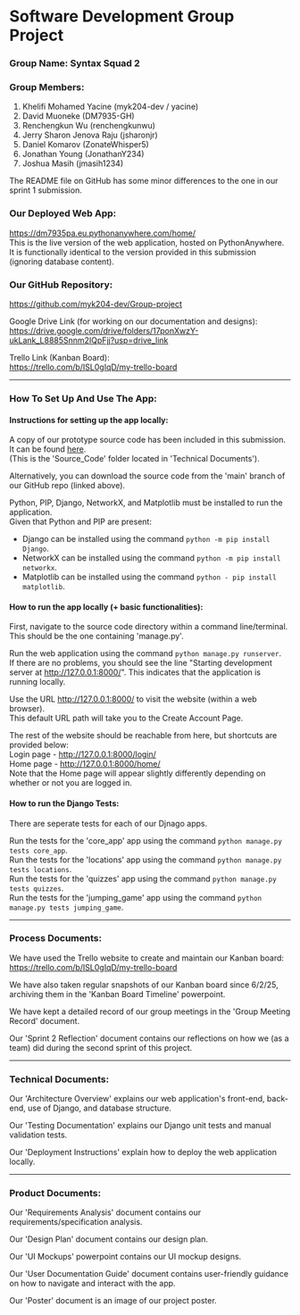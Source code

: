 # Software Development Group Project

### Group Name: Syntax Squad 2

### Group Members:
1) Khelifi Mohamed Yacine (myk204-dev / yacine)
2) David Muoneke (DM7935-GH)
3) Renchengkun Wu (renchengkunwu)
4) Jerry Sharon Jenova Raju (jsharonjr)
5) Daniel Komarov (ZonateWhisper5)
6) Jonathan Young (JonathanY234)
7) Joshua Masih (jmasih1234)

The README file on GitHub has some minor differences to the one in our sprint 1 submission.  

### Our Deployed Web App:
https://dm7935pa.eu.pythonanywhere.com/home/  
This is the live version of the web application, hosted on PythonAnywhere.  
It is functionally identical to the version provided in this submission (ignoring database content).  

### Our GitHub Repository:
https://github.com/myk204-dev/Group-project

Google Drive Link (for working on our documentation and designs):  
https://drive.google.com/drive/folders/17ponXwzY-ukLank_L8885Snnm2IQpFjj?usp=drive_link

Trello Link (Kanban Board):  
https://trello.com/b/ISL0gIqD/my-trello-board


---

### How To Set Up And Use The App:
#### **Instructions for setting up the app locally:**  
A copy of our prototype source code has been included in this submission.
It can be found [here](./Technical%20Documents/Link%20To%20GitHub%20Repository.txt).  
(This is the 'Source_Code' folder located in 'Technical Documents').

Alternatively, you can download the source code from the 'main' branch of our GitHub repo (linked above).

Python, PIP, Django, NetworkX, and Matplotlib must be installed to run the application.  
Given that Python and PIP are present:
- Django can be installed using the command `python -m pip install Django`.  
- NetworkX can be installed using the command `python -m pip install networkx`.  
- Matplotlib can be installed using the command `python - pip install matplotlib`.  

#### **How to run the app locally (+ basic functionalities):**  
First, navigate to the source code directory within a command line/terminal. This should be the one containing 'manage.py'.  

Run the web application using the command `python manage.py runserver`.  
If there are no problems, you should see the line "Starting development server at http://127.0.0.1:8000/".
This indicates that the application is running locally.  

Use the URL http://127.0.0.1:8000/ to visit the website (within a web browser).  
This default URL path will take you to the Create Account Page.  

The rest of the website should be reachable from here, but shortcuts are provided below:  
Login page - http://127.0.0.1:8000/login/  
Home page - http://127.0.0.1:8000/home/    
Note that the Home page will appear slightly differently depending on whether or not you are logged in.  

#### **How to run the Django Tests:**  
There are seperate tests for each of our Djnago apps.  

Run the tests for the 'core_app' app using the command `python manage.py tests core_app`.  
Run the tests for the 'locations' app using the command `python manage.py tests locations`.  
Run the tests for the 'quizzes' app using the command `python manage.py tests quizzes`.  
Run the tests for the 'jumping_game' app using the command `python manage.py tests jumping_game`.  

---

### Process Documents:
We have used the Trello website to create and maintain our Kanban board:  
https://trello.com/b/ISL0gIqD/my-trello-board

We have also taken regular snapshots of our Kanban board since 6/2/25, archiving them in the 'Kanban Board Timeline' powerpoint.  

We have kept a detailed record of our group meetings in the 'Group Meeting Record' document.  

Our 'Sprint 2 Reflection' document contains our reflections on how we (as a team) did during the second sprint of this project.  

---

### Technical Documents:
Our 'Architecture Overview' explains our web application's front-end, back-end, use of Django, and database structure.  

Our 'Testing Documentation' explains our Django unit tests and manual validation tests.  

Our 'Deployment Instructions' explain how to deploy the web application locally.  

---

### Product Documents:
Our 'Requirements Analysis' document contains our requirements/specification analysis.  

Our 'Design Plan' document contains our design plan.  

Our 'UI Mockups' powerpoint contains our UI mockup designs.  

Our 'User Documentation Guide' document contains user-friendly guidance on how to navigate and interact with the app.  

Our 'Poster' document is an image of our project poster.  
